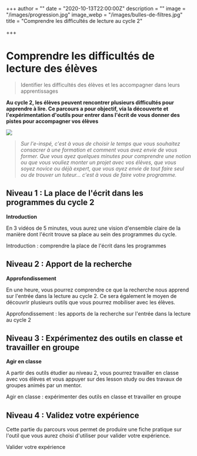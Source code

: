 +++
author = ""
date = "2020-10-13T22:00:00Z"
description = ""
image = "/images/progression.jpg"
image_webp = "/images/bulles-de-filtres.jpg"
title = "Comprendre les difficultés de lecture au cycle 2"

+++
# Comprendre les difficultés de lecture des élèves

> Identifier les difficultés des élèves et les accompagner dans leurs apprentissages

**Au cycle 2, les élèves peuvent rencontrer plusieurs difficultés pour apprendre à lire. Ce parcours a pour objectif, via la découverte et l'expérimentation d'outils pour entrer dans l'écrit de vous donner des pistes pour accompagner vos élèves**

![](/images/progression.jpg)

> _Sur l'e-inspé, c'est à vous de choisir le temps que vous souhaitez consacrer à une formation et comment vous avez envie de vous former. Que vous ayez quelques minutes pour comprendre une notion ou que vous vouliez monter un projet avec vos élèves, que vous soyez novice ou déjà expert, que vous ayez envie de tout faire seul ou de trouver un tuteur... c'est à vous de faire votre programme._

## Niveau 1 : La place de l'écrit dans les programmes du cycle 2

**Introduction**

En 3 vidéos de 5 minutes, vous aurez une vision d'ensemble claire de la manière dont l'écrit trouve sa place au sein des programmes du cycle.

Introduction : comprendre la place de l'écrit dans les programmes

## Niveau 2 : Apport de la recherche

**Approfondissement**

En une heure, vous pourrez comprendre ce que la recherche nous apprend sur l'entrée dans la lecture au cycle 2. Ce sera également le moyen de découvrir plusieurs outils que vous pourrez mobiliser avec les élèves.

Approfondissement : les apports de la recherche sur l'entrée dans la lecture au cycle 2

## Niveau 3 : Expérimentez des outils en classe et travailler en groupe

**Agir en classe**

A partir des outils étudier au niveau 2, vous pourrez travailler en classe avec vos élèves et vous appuyer sur des lesson study ou des travaux de groupes animés par un mentor.

Agir en classe : expérimenter des outils en classe et travailler en groupe

## Niveau 4 : Validez votre expérience

Cette partie du parcours vous permet de produire une fiche pratique sur l'outil que vous aurez choisi d'utiliser pour valider votre expérience.

Valider votre expérience
